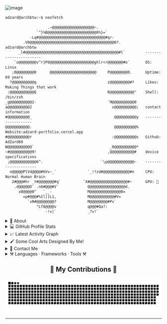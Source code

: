 

<img width="1267" height="208" alt="image" src="https://github.com/user-attachments/assets/406d9522-2add-4a62-b79e-46d2660f0f9d" />



```console
adzard@archbtw:~$ neofetch

                   .~@@@@@@@@@@@@@@@@@@@~.
              `^}%B@@@@@@@@@@@@@@@@@@@@@@8%}=`                
           -Lq#@@@@@@@@@@@@@@@@@@@@@@@@@@@@@@#qr-            
        .V0@@@@@@@@@@@@@@@@@@@@@@@@@@@@@@@@@@@@@@0?.           adzard@archbtw 
      _l#@@@@@@@@@@@@@@@@@@@@@@@@@@@@@@@@@@@@@@@@@@#l`         -----------------------
    `o@@@@@@@@v^r}P0@@@@@@@@@@@@@@@@@@@@ghlr<r@@@@@@@#o`       OS: Linux
   ;0@@@@@@@@0      @@@@@@@@@@@@@@@@@@@@@     P@@@@@@@@0.      Uptime: 69 years
  ?@@@@@@@@@@q                                z@@@@@@@@@#?     Likes: Making Things that work
 :@@@@@@@@@@@Q                                R@@@@@@@@@@@"    Shell: /bin/zsh
_g@@@@@@@@@@2-                                `M@@@@@@@@@@0
a@@@@@@@@@@2                                    v@@@@@@@@@@;   contact information
#@@@@@@@@@@_                                     @@@@@@@@@@y   -------------------
@@@@@@@@@@@.                                     @@@@@@@@@@%   Website:adzard-portfolio.cercel.app
#@@@@@@@@@@r                                    :@@@@@@@@@@s   Github: AdZard69
W@@@@@@@@@@Q`                                  _0@@@@@@@@@@*
~#@@@@@@@@@@9!                                ,Q@@@@@@@@@@#    device specifications
 ;@@@@@@@@@@@@6^.                          `\p@@@@@@@@@@@@~    ---------------------
  n@@@@@PlVd@@@@#6Vv~_`              `_!?zd#@@@@@@@@@@@@#n     CPU: Normal Human Brain
   2#@@@#hr _Y#@@@@@@@#q`          `X#@@@@@@@@@@@@@@@@@#~      GPU: 👀
    .d@@@@@D` .n6#@@@#V`             Q@@@@@@@@@@@@@@@@d.
      x0@@@@0^   `__-                M@@@@@@@@@@@@@@0=
        =p#@@@#%Il]]L1,              M@@@@@@@@@@@#V=
          `vR#@@@@@@@@?              M@@@@@@@@#Pv`
              "Lf8@@@@v              q@@@#Qa?:
                  -!v|`              _?v!`
```

<details>
  <summary>🧮 About</summary>
<div>
<samp>
<h2 align="center">Helpful Links</h2>
 <p align="center">
  <a href="https://adzard-portfolio.vercel.app/"><img align="center" 
     src="https://img.shields.io/website?down_message=offline&style=for-the-badge&up_message=online&url=https%3A%2F%2Fmannu.live" height="25"
     alt="website" /></a>
  </p>
 </samp>
</div>
</details>
  
<details> 
  <summary>💻 GitHub Profile Stats</summary>
  <!-- View Counter -->
<img align="center" src="https://visitor-badge.laobi.icu/badge?page_id=AdZard69.AdZard69" />
  <div>
  <samp>
    <h2 align="center"> Github Stats </h2>
      <br/>
    <details open>
  <summary><h3>Languages</h3></summary>
            <p align="center">
        <a href="https://github.com/AdZard69/">
          <img src="https://github-readme-stats.vercel.app/api/top-langs/?username=AdZard69&langs_count=6&theme=gruvbox&layout=compact&hide_border=true"
          alt="AdZard :: overall Top Langs " /></a>
      </p>
        <p align="center">
          <a href="https://github.com/AdZard69/">
          <img width="45%" src="https://github-profile-summary-cards.vercel.app/api/cards/repos-per-language?username=AdZard69&theme=gruvbox&layout=compact&hide_border=true"
          alt="AdZard :: Top Langs by repo" />
          <img width="45%" src="https://github-profile-summary-cards.vercel.app/api/cards/most-commit-language?username=AdZard69&theme=gruvbox&layout=compact&hide_border=true"
          alt="AdZard :: Top Langs by commit" />
          </a>
        </p>
</details>
    <details open>
  <summary><h3>stasistic</h3></summary>
        <p align="center">
          <a href="https://github.com/AdZard69/">
          <img width="49.5%" src="https://github-readme-stats.vercel.app/api?username=AdZard69&show_icons=true&theme=rose_pine&hide_border=true" />
          <!-- <img width="49.5%" src="https://github-readme-streak-stats.herokuapp.com/?user=MannuVilasara&theme=rose-pine&hide_border=true" /> -->
          </a>
       </p>
     <br>
     </samp>
  </div>    
</details>

<details>
  <summary>📈 Latest Activity Graph</summary>
  <samp>
  <br/>
  <h2 align="center"> latest contribution </h2>
<a href="https://github.com/ashutosh00710/github-readme-activity-graph">
  <img alt="azzar's Activity Graph" src="https://github-readme-activity-graph.vercel.app/graph/?username=AdZard69&bg_color=000&color=fff&line=00E676&point=fff&hide_border=true" /></a>
<br/>
  </samp>
  </details>


<details>
  <summary>
    🖌️ Some Cool Arts Designed By Me!
  </summary>
  <div>
    <img width="1427" height="320" alt="image" src="https://github.com/user-attachments/assets/eb44738a-72fd-48cc-9e41-20a22fabb6cf" />
<img width="1500" height="500" alt="image" src="https://github.com/user-attachments/assets/2b16db4f-60d7-4f5d-9700-b7218b5a2943" />
<img width="1440" height="480" alt="image" src="https://github.com/user-attachments/assets/115cee60-7b9d-430a-be51-421b58c8e2cb" />
<img align="center" width="1920" height="1080" alt="fireballs 6" src="https://github.com/user-attachments/assets/59617de7-3ccf-4dbc-9f6d-8c35fbf3978f" />



  </div>
</details>





<!-- Typing Animation -->
<!-- <h1 align="center">
  <picture>
    <source srcset="https://readme-typing-svg.herokuapp.com/?font=Righteous&size=35&center=true&vCenter=true&width=500&height=70&duration=4000&color=000000&lines=Hi+There!+👋;+I'm+AdZard!" media="(prefers-color-scheme: light)" />
    <source srcset="https://readme-typing-svg.herokuapp.com/?font=Righteous&size=35&center=true&vCenter=true&width=500&height=70&duration=4000&color=F7F7F7&lines=Hi+There!+👋;+I'm+AdZard!" media="(prefers-color-scheme: dark)" />
    <img src="https://readme-typing-svg.herokuapp.com/?font=Righteous&size=35&center=true&vCenter=true&width=500&height=70&duration=4000&color=F7F7F7&lines=Hi+There!+👋;+I'm+AdZard!" alt="Typing SVG">
  </picture>
</h1> -->



<!-- <div align="center">
  
  🌱 I’m currently exploring **life** :eyes:

  🔭 I’m currently working on **Personal Projects**

  💬 Ask me about , ,  or anything else [here](https://github.com/AdZard69/AdZard69/issues)

  👯 I’m looking to collaborate on **Various New and Creative Projects**
  
</div> -->

<details>
 <summary>👤 Contact Me</summary>
  <div align="center">
  <h2 style="display:inline-block;">📫 How to reach me:</h2>
  <a href="mailto:adzardeventshub@gmail.com">
    <img src="https://img.shields.io/badge/Gmail-333333?style=for-the-badge&logo=gmail&logoColor=red" />
  </a>
  <a href="https://my-crazy-portfolio.vercel.app/" target="_blank">
     <img src="https://img.shields.io/badge/Portfolio-FF5722?style=for-the-badge&logo=todoist&logoColor=white" />
  </a>
</div>

</details>


<details>
  <summary> ⚒️ Languages · Frameworks · Tools ⚒️</summary> 
<br/>
<div align="center">
  <img src="https://skillicons.dev/icons?i=ps,pr" ><br>
    <img src="https://skillicons.dev/icons?i=react,html,css,vscode,github,figma,tailwind,git" />
    <img src="https://skillicons.dev/icons?i=nodejs,python,javascript,threejs,typescript,express,firebase,mongodb,c,java,nextjs,mysql,py,mint,cpp" /><br>
</div>

</details>


<!-- GitHub Stats -->
<!-- <div align="center">
  <h2>📊 My GitHub Stats</h2>
  <picture>
    <source srcset="https://github-readme-stats.vercel.app/api?username=AdZard69&show_icons=true&theme=light&hide_border=false#gh-light-mode-only" media="(prefers-color-scheme: light)" />
    <source srcset="https://github-readme-stats.vercel.app/api?username=AdZard69&show_icons=true&theme=dark&hide_border=false#gh-dark-mode-only" media="(prefers-color-scheme: dark)" />
    <img src="https://github-readme-stats.vercel.app/api?username=AdZard69&show_icons=true&theme=darkt&hide_border=false" alt="GitHub Stats" />
  </picture>
</div> -->



<!-- Streak Stats -->
<!-- <div align="center">
  <h2>🏆 Contributions and Streaks 🏆</h2>
  <picture>
    <source srcset="https://github-readme-streak-stats.herokuapp.com?user=AdZard69#gh-light-mode-only" media="(prefers-color-scheme: light)" />
    <source srcset="https://github-readme-streak-stats.herokuapp.com?user=AdZard69&theme=dark#gh-dark-mode-only" media="(prefers-color-scheme: dark)" />
    <img src="https://github-readme-streak-stats.herokuapp.com?user=AdZard69&theme=dark" alt="GitHub Streak" />
  </picture>
</div> -->

<!-- Custom Snake Animation -->
<div align="center">
  <h2>🐍 My Contributions 🐍</h2>
  <picture>
    <source srcset="https://raw.githubusercontent.com/AdZard69/AdZard69/main/output/github-snake-dark.svg#gh-dark-mode-only" media="(prefers-color-scheme: dark)" />
    <source srcset="https://raw.githubusercontent.com/AdZard69/AdZard69/main/output/github-snake-dark.svg#gh-dark-mode-only" media="(prefers-color-scheme: dark)" />
    <img src="https://raw.githubusercontent.com/AdZard69/AdZard69/main/output/github-snake-dark.svg" alt="GitHub contributions snake" />
  </picture>
</div>

---
